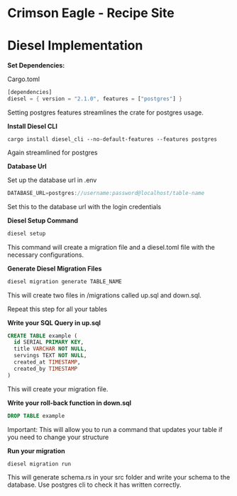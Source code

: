 # Crimson Eagle - Recipe Site

# Diesel Implementation

**Set Dependencies:**

Cargo.toml
```rust
[dependencies]
diesel = { version = "2.1.0", features = ["postgres"] }
```
Setting postgres features streamlines the crate for postgres usage. 

**Install Diesel CLI**
```
cargo install diesel_cli --no-default-features --features postgres
```
Again streamlined for postgres

**Database Url**

Set up the database url in .env

```rust
DATABASE_URL=postgres://username:password@localhost/table-name
```
Set this to the database url with the login credentials

**Diesel Setup Command**

```rust
diesel setup
```

This command will create a migration file and a diesel.toml file with the necessary configurations.

**Generate Diesel Migration Files**

```rust
diesel migration generate TABLE_NAME
```

This will create two files in /migrations called up.sql and down.sql.

Repeat this step for all your tables

**Write your SQL Query in up.sql**

```sql
CREATE TABLE example (
  id SERIAL PRIMARY KEY,
  title VARCHAR NOT NULL,
  servings TEXT NOT NULL,
  created_at TIMESTAMP,
  created_by TIMESTAMP
)
```
This will create your migration file.

**Write your roll-back function in down.sql**

```sql
DROP TABLE example
```

Important: This will allow you to run a command that updates your table if you need to change your structure

**Run your migration**

```
diesel migration run
```
This will generate schema.rs in your src folder and write your schema to the database. Use postgres cli to check it has written correctly.





